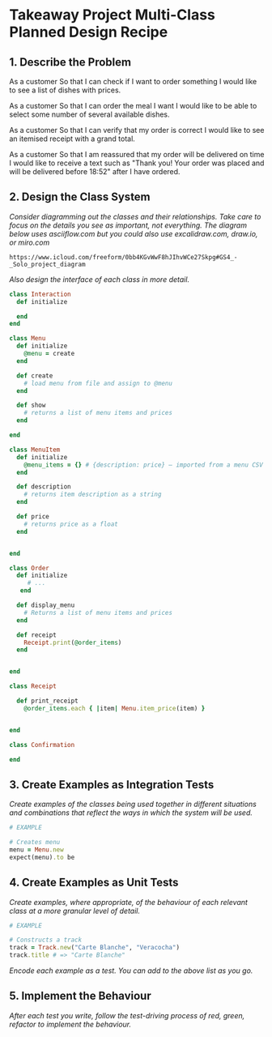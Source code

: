 # Takeaway Project Multi-Class Planned Design Recipe

## 1. Describe the Problem

As a customer
So that I can check if I want to order something
I would like to see a list of dishes with prices.

As a customer
So that I can order the meal I want
I would like to be able to select some number of several available dishes.

As a customer
So that I can verify that my order is correct
I would like to see an itemised receipt with a grand total.

As a customer
So that I am reassured that my order will be delivered on time
I would like to receive a text such as "Thank you! Your order was placed and will be delivered before 18:52" after I have ordered.

## 2. Design the Class System

_Consider diagramming out the classes and their relationships. Take care to
focus on the details you see as important, not everything. The diagram below
uses asciiflow.com but you could also use excalidraw.com, draw.io, or miro.com_

```
https://www.icloud.com/freeform/0bb4KGvWwF8hJIhvWCe27Skpg#GS4_-_Solo_project_diagram
```

_Also design the interface of each class in more detail._

```ruby
class Interaction
  def initialize

  end
end

class Menu
  def initialize
    @menu = create
  end

  def create
    # load menu from file and assign to @menu
  end

  def show
    # returns a list of menu items and prices
  end

end

class MenuItem
  def initialize
    @menu_items = {} # {description: price} – imported from a menu CSV file
  end

  def description
    # returns item description as a string
  end

  def price
    # returns price as a float
  end


end

class Order
  def initialize
     # ...
   end

  def display_menu
    # Returns a list of menu items and prices
  end

  def receipt
    Receipt.print(@order_items)
  end


end

class Receipt

  def print_receipt
    @order_items.each { |item| Menu.item_price(item) }


end

class Confirmation

end
```

## 3. Create Examples as Integration Tests

_Create examples of the classes being used together in different situations and
combinations that reflect the ways in which the system will be used._

```ruby
# EXAMPLE

# Creates menu
menu = Menu.new
expect(menu).to be

```

## 4. Create Examples as Unit Tests

_Create examples, where appropriate, of the behaviour of each relevant class at
a more granular level of detail._

```ruby
# EXAMPLE

# Constructs a track
track = Track.new("Carte Blanche", "Veracocha")
track.title # => "Carte Blanche"
```

_Encode each example as a test. You can add to the above list as you go._

## 5. Implement the Behaviour

_After each test you write, follow the test-driving process of red, green,
refactor to implement the behaviour._